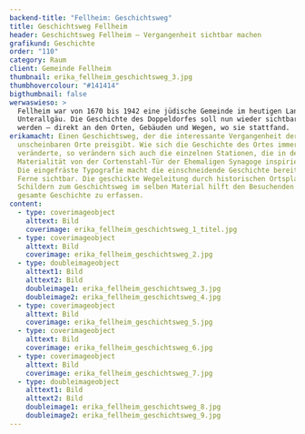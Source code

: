 ```yaml
---
backend-title: "Fellheim: Geschichtsweg"
title: Geschichtsweg Fellheim
header: Geschichtsweg Fellheim – Vergangenheit sichtbar machen
grafikund: Geschichte
order: "110"
category: Raum
client: Gemeinde Fellheim
thumbnail: erika_fellheim_geschichtsweg_3.jpg
thumbhovercolour: "#141414"
bigthumbnail: false
werwaswieso: >
  Fellheim war von 1670 bis 1942 eine jüdische Gemeinde im heutigen Landkreis
  Unterallgäu. Die Geschichte des Doppeldorfes soll nun wieder sichtbar gemacht
  werden – direkt an den Orten, Gebäuden und Wegen, wo sie stattfand. 
erikamacht: Einen Geschichtsweg, der die interessante Vergangenheit der
  unscheinbaren Orte preisgibt. Wie sich die Geschichte des Ortes immer mehr
  veränderte, so verändern sich auch die einzelnen Stationen, die in der
  Materialität von der Cortenstahl-Tür der Ehemaligen Synagoge inspiriert sind.
  Die eingefräste Typografie macht die einschneidende Geschichte bereits aus der
  Ferne sichtbar. Die geschickte Wegeleitung durch historischen Ortsplan und
  Schildern zum Geschichtsweg im selben Material hilft den Besuchenden die
  gesamte Geschichte zu erfassen.
content:
  - type: coverimageobject
    alttext: Bild
    coverimage: erika_fellheim_geschichtsweg_1_titel.jpg
  - type: coverimageobject
    alttext: Bild
    coverimage: erika_fellheim_geschichtsweg_2.jpg
  - type: doubleimageobject
    alttext1: Bild
    alttext2: Bild
    doubleimage1: erika_fellheim_geschichtsweg_3.jpg
    doubleimage2: erika_fellheim_geschichtsweg_4.jpg
  - type: coverimageobject
    alttext: Bild
    coverimage: erika_fellheim_geschichtsweg_5.jpg
  - type: coverimageobject
    alttext: Bild
    coverimage: erika_fellheim_geschichtsweg_6.jpg
  - type: coverimageobject
    alttext: Bild
    coverimage: erika_fellheim_geschichtsweg_7.jpg
  - type: doubleimageobject
    alttext1: Bild
    alttext2: Bild
    doubleimage1: erika_fellheim_geschichtsweg_8.jpg
    doubleimage2: erika_fellheim_geschichtsweg_9.jpg
---
```

